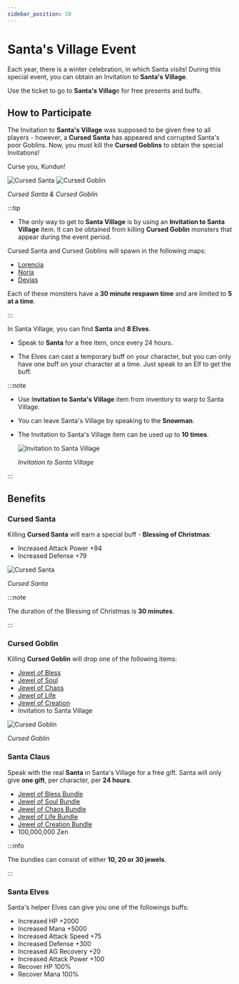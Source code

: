 ```yaml
---
sidebar_position: 10
---
```


# Santa's Village Event

Each year, there is a winter celebration, in which Santa visits! During this special event, you can obtain an Invitation to **Santa's Village**.

Use the ticket to go to **Santa's Villag**e for free presents and buffs.

## How to Participate

The Invitation to **Santa's Village** was supposed to be given free to all players - however, a **Cursed Santa** has appeared and corrupted Santa's poor Goblins. Now, you must kill the **Cursed Goblins** to obtain the special Invitations!

Curse you, Kundun!

![Cursed Santa](/img/monsters/special/others/cursed-santa.jpg) ![Cursed Goblin](/img/monsters/special/others/cursed-goblin.jpg)

_Cursed Santa & Cursed Goblin_

:::tip

- The only way to get to **Santa Village** is by using an **Invitation to Santa Village** item. It can be obtained from killing **Cursed Goblin** monsters that appear during the event period.

Cursed Santa and Cursed Goblins will spawn in the following maps:

- [Lorencia](/maps/lorencia)
- [Noria](/maps/noria)
- [Devias](/maps/devias)

Each of these monsters have a **30 minute respawn time** and are limited to **5 at a time**.

:::

In Santa Village, you can find **Santa** and **8 Elves**.

- Speak to **Santa** for a free item, once every 24 hours.

- The Elves can cast a temporary buff on your character, but you can only have one buff on your character at a time. Just speak to an Elf to get the buff.

:::note

- Use I**nvitation to Santa's Village** item from inventory to warp to Santa Village.
- You can leave Santa's Village by speaking to the **Snowman**.
- The Invitation to Santa's Village item can be used up to **10 times**.

  ![Invitation to Santa Village](/img/items/invitations/santa-village-invitation.png)

  _Invitation to Santa Village_

:::

## Benefits

### Cursed Santa

Killing **Cursed Santa** will earn a special buff - **Blessing of Christmas**:

- Increased Attack Power +94
- Increased Defense +79

![Cursed Santa](/img/monsters/special/others/cursed-santa.jpg)

_Cursed Santa_

:::note

The duration of the Blessing of Christmas is **30 minutes**.

:::

### Cursed Goblin

Killing **Cursed Goblin** will drop one of the following items:

- [Jewel of Bless](/items/jewels/regular-jewels/jewel-of-bless)
- [Jewel of Soul](/items/jewels/regular-jewels/jewel-of-soul)
- [Jewel of Chaos](/items/jewels/regular-jewels/jewel-of-chaos)
- [Jewel of Life](/items/jewels/regular-jewels/jewel-of-life)
- [Jewel of Creation](/items/jewels/regular-jewels/jewel-of-creation)
- Invitation to Santa Village

![Cursed Goblin](/img/monsters/special/others/cursed-goblin.jpg)

_Cursed Goblin_

### Santa Claus

Speak with the real **Santa** in Santa's Village for a free gift. Santa will only give **one gift**, per character, per **24 hours**.

- [Jewel of Bless Bundle](/items/jewels/regular-jewels/jewel-of-bless)
- [Jewel of Soul Bundle](/items/jewels/regular-jewels/jewel-of-soul)
- [Jewel of Chaos Bundle](/items/jewels/regular-jewels/jewel-of-chaos)
- [Jewel of Life Bundle](/items/jewels/regular-jewels/jewel-of-life)
- [Jewel of Creation Bundle](/items/jewels/regular-jewels/jewel-of-creation)
- 100,000,000 Zen

:::info

The bundles can consist of either **10, 20 or 30 jewels**.

:::

### Santa Elves

Santa's helper Elves can give you one of the followings buffs:

- Increased HP +2000
- Increased Mana +5000
- Increased Attack Speed +75
- Increased Defense +300
- Increased AG Recovery +20
- Increased Attack Power +100
- Recover HP 100%
- Recover Mana 100%
